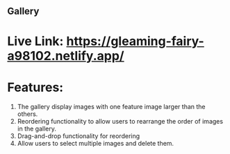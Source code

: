 ## Gallery

# Live Link: https://gleaming-fairy-a98102.netlify.app/

# Features:
1. The gallery display images with one feature image larger than the others.
2. Reordering functionality to allow users to rearrange the order of images in the gallery.
3. Drag-and-drop functionality for reordering
4. Allow users to select multiple images and delete them.